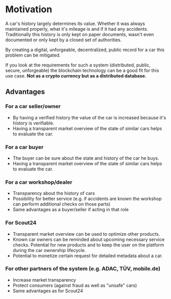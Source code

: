 # Motivation

A car's history largely determines its value. Whether it was always maintained properly, what it's mileage is and if it had any accidents.
Traditionally this history is only kept on paper documents, wasn't even documented or only kept by a closed set of authorities.
 
By creating a digital, unforgeable, decentralized, public record for a car this problem can be mitigated.  

If you look at the requirements for such a system (distributed, public, secure, unforgeable) the blockchain technology can be a good fit for this use case. **Not as a crypto currency but as a distributed database.**

## Advantages

### For a car seller/owner

- By having a verified history the value of the car is increased because it's history is verifiable.
- Having a transparent market overview of the state of similar cars helps to evaluate the car. 

### For a car buyer

- The buyer can be sure about the state and history of the car he buys.
- Having a transparent market overview of the state of similar cars helps to evaluate the car.

### For a car workshop/dealer

- Transparency about the history of cars
- Possibility for better service (e.g. if accidents are known the workshop can perform additional checks on those parts)
- Same advantages as a buyer/seller if acting in that role

### For Scout24

- Transparent market overview can be used to optimize other products.
- Known car owners can be reminded about upcoming necessary service checks. Potential for new products and to keep the user on the platform during the car ownership lifecycle.
- Potential to monetize certain request for detailed metadata about a car.

### For other partners of the system (e.g. ADAC, TÜV, mobile.de)

- Increase market transparency
- Protect consumers (against fraud as well as "unsafe" cars)
- Same advantages as for Scout24

